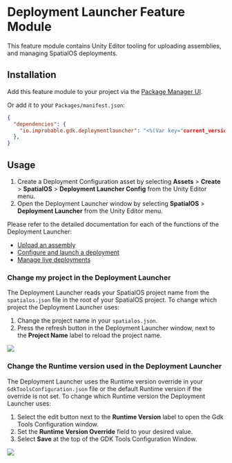 # Deployment Launcher Feature Module

This feature module contains Unity Editor tooling for uploading assemblies, and managing SpatialOS deployments.

## Installation

Add this feature module to your project via the [Package Manager UI](https://docs.unity3d.com/Packages/com.unity.package-manager-ui@2.1/manual/index.html#installing-a-new-package).

Or add it to your `Packages/manifest.json`:

```json
{
  "dependencies": {
    "io.improbable.gdk.deploymentlauncher": "<%(Var key="current_version")%>"
  },
}
```

## Usage

1. Create a Deployment Configuration asset by selecting **Assets** > **Create** > **SpatialOS** > **Deployment Launcher Config** from the Unity Editor menu.
1. Open the Deployment Launcher window by selecting **SpatialOS** > **Deployment Launcher** from the Unity Editor menu.

Please refer to the detailed documentation for each of the functions of the Deployment Launcher:

* [Upload an assembly]({{urlRoot}}/modules/deployment-launcher/upload-assemblies)
* [Configure and launch a deployment]({{urlRoot}}/modules/deployment-launcher/launch-deployments)
* [Manage live deployments]({{urlRoot}}/modules/deployment-launcher/manage-deployments)

### Change my project in the Deployment Launcher

The Deployment Launcher reads your SpatialOS project name from the `spatialos.json` file in the root of your SpatialOS project. To change which project the Deployment Launcher uses:

1. Change the project name in your `spatialos.json`.
2. Press the refresh button in the Deployment Launcher window, next to the **Project Name** label to reload the project name.

<img src="{{assetRoot}}assets/modules/deployment-launcher/refresh-button.png" style="margin: 0 auto; width: auto; display: block;" />

### Change the Runtime version used in the Deployment Launcher

The Deployment Launcher uses the Runtime version override in your `GdkToolsConfiguration.json` file or the default Runtime version if the override is not set. To change which Runtime version the Deployment Launcher uses:

1. Select the edit button next to the **Runtime Version** label to open the Gdk Tools Configuration window.
2. Set the **Runtime Version Override** field to your desired value.
3. Select **Save** at the top of the GDK Tools Configuration Window.

<img src="{{assetRoot}}assets/modules/deployment-launcher/edit-runtime-version-button.png" style="margin: 0 auto; width: auto; display: block;" />
